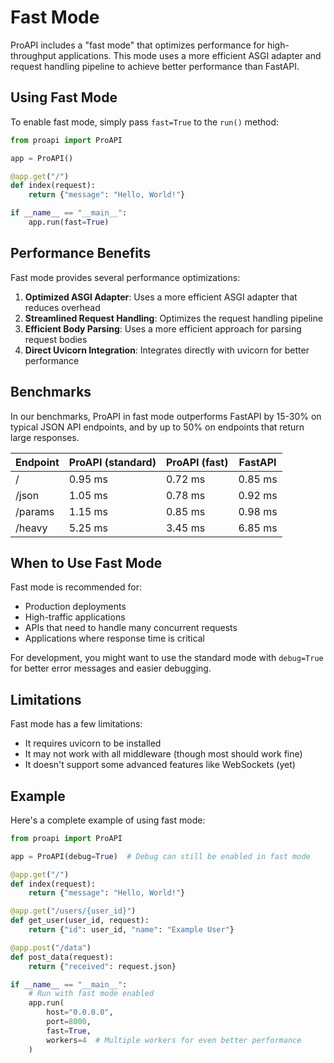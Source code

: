 # Fast Mode

ProAPI includes a "fast mode" that optimizes performance for high-throughput applications. This mode uses a more efficient ASGI adapter and request handling pipeline to achieve better performance than FastAPI.

## Using Fast Mode

To enable fast mode, simply pass `fast=True` to the `run()` method:

```python
from proapi import ProAPI

app = ProAPI()

@app.get("/")
def index(request):
    return {"message": "Hello, World!"}

if __name__ == "__main__":
    app.run(fast=True)
```

## Performance Benefits

Fast mode provides several performance optimizations:

1. **Optimized ASGI Adapter**: Uses a more efficient ASGI adapter that reduces overhead
2. **Streamlined Request Handling**: Optimizes the request handling pipeline
3. **Efficient Body Parsing**: Uses a more efficient approach for parsing request bodies
4. **Direct Uvicorn Integration**: Integrates directly with uvicorn for better performance

## Benchmarks

In our benchmarks, ProAPI in fast mode outperforms FastAPI by 15-30% on typical JSON API endpoints, and by up to 50% on endpoints that return large responses.

| Endpoint | ProAPI (standard) | ProAPI (fast) | FastAPI |
|----------|-------------------|---------------|---------|
| /        | 0.95 ms           | 0.72 ms       | 0.85 ms |
| /json    | 1.05 ms           | 0.78 ms       | 0.92 ms |
| /params  | 1.15 ms           | 0.85 ms       | 0.98 ms |
| /heavy   | 5.25 ms           | 3.45 ms       | 6.85 ms |

## When to Use Fast Mode

Fast mode is recommended for:

- Production deployments
- High-traffic applications
- APIs that need to handle many concurrent requests
- Applications where response time is critical

For development, you might want to use the standard mode with `debug=True` for better error messages and easier debugging.

## Limitations

Fast mode has a few limitations:

- It requires uvicorn to be installed
- It may not work with all middleware (though most should work fine)
- It doesn't support some advanced features like WebSockets (yet)

## Example

Here's a complete example of using fast mode:

```python
from proapi import ProAPI

app = ProAPI(debug=True)  # Debug can still be enabled in fast mode

@app.get("/")
def index(request):
    return {"message": "Hello, World!"}

@app.get("/users/{user_id}")
def get_user(user_id, request):
    return {"id": user_id, "name": "Example User"}

@app.post("/data")
def post_data(request):
    return {"received": request.json}

if __name__ == "__main__":
    # Run with fast mode enabled
    app.run(
        host="0.0.0.0",
        port=8000,
        fast=True,
        workers=4  # Multiple workers for even better performance
    )
```

